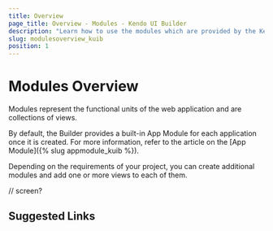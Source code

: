 ```yaml
---
title: Overview
page_title: Overview - Modules - Kendo UI Builder
description: "Learn how to use the modules which are provided by the Kendo UI Builder tool for creating and managing Angular and AngularJS-based web applications."
slug: modulesoverview_kuib
position: 1
---
```


# Modules Overview

Modules represent the functional units of the web application and are collections of views.

By default, the Builder provides a built-in App Module for each application once it is created. For more information, refer to the article on the [App Module]({% slug appmodule_kuib %}).

Depending on the requirements of your project, you can create additional modules and add one or more views to each of them.  

// screen?

## Suggested Links
